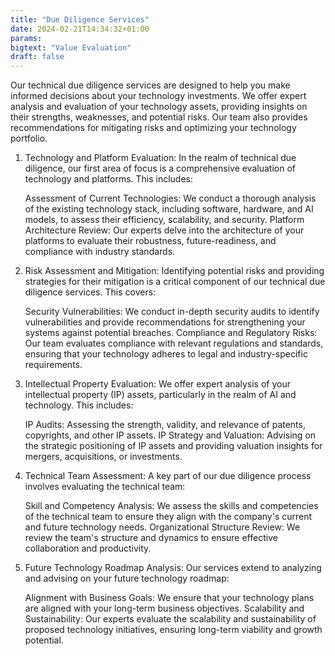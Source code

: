 ```yaml
---
title: "Due Diligence Services"
date: 2024-02-21T14:34:32+01:00
params:
bigtext: "Value Evaluation"
draft: false
---
```

Our technical due diligence services are designed to help you make informed decisions about your technology investments. We offer expert analysis and evaluation of your technology assets, providing insights on their strengths, weaknesses, and potential risks. Our team also provides recommendations for mitigating risks and optimizing your technology portfolio.<!--more-->

1. Technology and Platform Evaluation:
    In the realm of technical due diligence, our first area of focus is a comprehensive evaluation of technology and platforms. This includes:

    Assessment of Current Technologies: We conduct a thorough analysis of the existing technology stack, including software, hardware, and AI models, to assess their efficiency, scalability, and security.
    Platform Architecture Review: Our experts delve into the architecture of your platforms to evaluate their robustness, future-readiness, and compliance with industry standards.

2. Risk Assessment and Mitigation:
    Identifying potential risks and providing strategies for their mitigation is a critical component of our technical due diligence services. This covers:

    Security Vulnerabilities: We conduct in-depth security audits to identify vulnerabilities and provide recommendations for strengthening your systems against potential breaches.
    Compliance and Regulatory Risks: Our team evaluates compliance with relevant regulations and standards, ensuring that your technology adheres to legal and industry-specific requirements.

3. Intellectual Property Evaluation:
    We offer expert analysis of your intellectual property (IP) assets, particularly in the realm of AI and technology. This includes:

    IP Audits: Assessing the strength, validity, and relevance of patents, copyrights, and other IP assets.
    IP Strategy and Valuation: Advising on the strategic positioning of IP assets and providing valuation insights for mergers, acquisitions, or investments.

4. Technical Team Assessment:
    A key part of our due diligence process involves evaluating the technical team:

    Skill and Competency Analysis: We assess the skills and competencies of the technical team to ensure they align with the company's current and future technology needs.
    Organizational Structure Review: We review the team's structure and dynamics to ensure effective collaboration and productivity.

5. Future Technology Roadmap Analysis:
    Our services extend to analyzing and advising on your future technology roadmap:

    Alignment with Business Goals: We ensure that your technology plans are aligned with your long-term business objectives.
    Scalability and Sustainability: Our experts evaluate the scalability and sustainability of proposed technology initiatives, ensuring long-term viability and growth potential.
